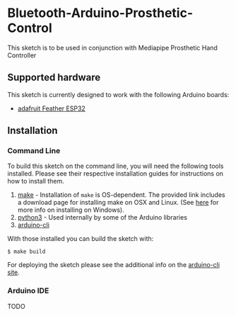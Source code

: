 # Bluetooth-Arduino-Prosthetic-Control
This sketch is to be used in conjunction with Mediapipe Prosthetic Hand Controller

## Supported hardware

This sketch is currently designed to work with the following Arduino boards:
  * [adafruit Feather ESP32](https://www.adafruit.com/product/3405)

## Installation

### Command Line
To build this sketch on the command line, you will need the following tools installed. Please see their respective installation guides for instructions on how to install them.

  1. [make](https://www.gnu.org/software/make/) - Installation of `make` is OS-dependent. The provided link includes a download page for installing make on OSX and Linux. (See [here](https://stackoverflow.com/questions/32127524/how-to-install-and-use-make-in-windows) for more info on installing on Windows).
  1. [python3](https://www.python.org/downloads/) - Used internally by some of the Arduino libraries
  1. [arduino-cli](https://arduino.github.io/arduino-cli/latest/)


With those installed you can build the sketch with:

```shell
$ make build
```
For deploying the sketch please see the additional info on the [arduino-cli site](https://arduino.github.io/arduino-cli/latest/getting-started/#compile-and-upload-the-sketch).

### Arduino IDE

TODO
